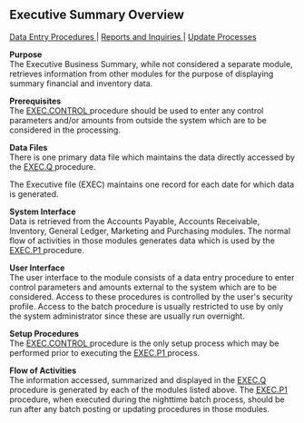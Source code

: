 ##  Executive Summary Overview

<PageHeader />

[ Data Entry Procedures ](EXEC-ENTRY/README.md) | [ Reports and Inquiries ](EXEC-REPORT/README.md) | [ Update Processes ](EXEC-PROCESS/README.md)

**Purpose**  
The Executive Business Summary, while not considered a separate module,
retrieves information from other modules for the purpose of displaying summary
financial and inventory data.

**Prerequisites**  
The [ EXEC.CONTROL ](EXEC-CONTROL/README.md) procedure should be used to enter any control parameters and/or amounts from outside the system which are to be considered in the processing. 

**Data Files**  
There is one primary data file which maintains the data directly accessed by the [ EXEC.Q ](EXEC-Q/README.md) procedure.   
  
The Executive file (EXEC) maintains one record for each date for which data is
generated.

**System Interface**  
Data is retrieved from the Accounts Payable, Accounts Receivable, Inventory, General Ledger, Marketing and Purchasing modules. The normal flow of activities in those modules generates data which is used by the [ EXEC.P1 ](EXEC-P1/README.md) procedure. 

**User Interface**  
The user interface to the module consists of a data entry procedure to enter
control parameters and amounts external to the system which are to be
considered. Access to these procedures is controlled by the user's security
profile. Access to the batch procedure is usually restricted to use by only
the system administrator since these are usually run overnight.

**Setup Procedures**  
The [ EXEC.CONTROL ](EXEC-CONTROL/README.md) procedure is the only setup process which may be performed prior to executing the [ EXEC.P1 ](EXEC-P1/README.md) process. 

**Flow of Activities**  
The information accessed, summarized and displayed in the [ EXEC.Q ](EXEC-Q/README.md) procedure is generated by each of the modules listed above. The [ EXEC.P1 ](EXEC-P1/README.md) procedure, when executed during the nighttime batch process, should be run after any batch posting or updating procedures in those modules. 

<badge text= "Version 8.10.57" vertical="middle" />

<PageFooter />
